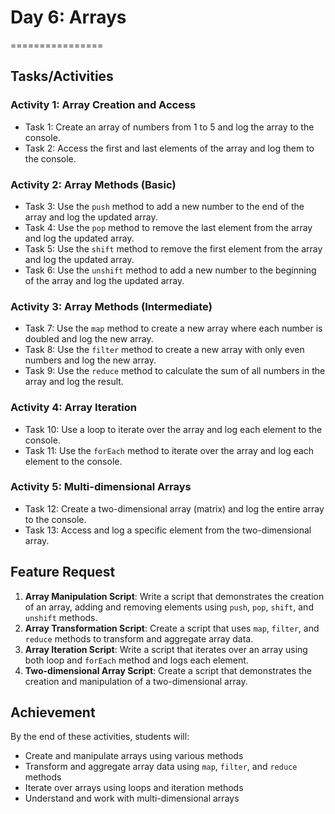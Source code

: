 # Day 6: Arrays
================

## Tasks/Activities
### Activity 1: Array Creation and Access

* Task 1: Create an array of numbers from 1 to 5 and log the array to the console.
* Task 2: Access the first and last elements of the array and log them to the console.

### Activity 2: Array Methods (Basic)

* Task 3: Use the `push` method to add a new number to the end of the array and log the updated array.
* Task 4: Use the `pop` method to remove the last element from the array and log the updated array.
* Task 5: Use the `shift` method to remove the first element from the array and log the updated array.
* Task 6: Use the `unshift` method to add a new number to the beginning of the array and log the updated array.

### Activity 3: Array Methods (Intermediate)

* Task 7: Use the `map` method to create a new array where each number is doubled and log the new array.
* Task 8: Use the `filter` method to create a new array with only even numbers and log the new array.
* Task 9: Use the `reduce` method to calculate the sum of all numbers in the array and log the result.

### Activity 4: Array Iteration

* Task 10: Use a loop to iterate over the array and log each element to the console.
* Task 11: Use the `forEach` method to iterate over the array and log each element to the console.

### Activity 5: Multi-dimensional Arrays

* Task 12: Create a two-dimensional array (matrix) and log the entire array to the console.
* Task 13: Access and log a specific element from the two-dimensional array.

## Feature Request

1. **Array Manipulation Script**: Write a script that demonstrates the creation of an array, adding and removing elements using `push`, `pop`, `shift`, and `unshift` methods.
2. **Array Transformation Script**: Create a script that uses `map`, `filter`, and `reduce` methods to transform and aggregate array data.
3. **Array Iteration Script**: Write a script that iterates over an array using both loop and `forEach` method and logs each element.
4. **Two-dimensional Array Script**: Create a script that demonstrates the creation and manipulation of a two-dimensional array.

## Achievement

By the end of these activities, students will:

* Create and manipulate arrays using various methods
* Transform and aggregate array data using `map`, `filter`, and `reduce` methods
* Iterate over arrays using loops and iteration methods
* Understand and work with multi-dimensional arrays